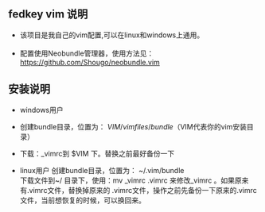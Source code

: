 ## fedkey vim 说明

* 该项目是我自己的vim配置,可以在linux和windows上通用。<br><br>
* 配置使用Neobundle管理器，使用方法见：https://github.com/Shougo/neobundle.vim<br>

## 安装说明

* windows用户
 * 创建bundle目录，位置为： $VIM/vimfiles/bundle    （$VIM代表你的vim安装目录）<br>
  * 下载：_vimrc到  $VIM 下。替换之前最好备份一下<br>


* linux用户 
创建bundle目录，位置为： ~/.vim/bundle<br>
下载文件到~/ 目录下，使用：mv _vimrc .vimrc 来修改_vimrc 。如果原来有.vimrc文件，替换掉原来的 .vimrc文件，操作之前先备份一下原来的.vimrc文件，当前想恢复的时候，可以换回来。<br>

